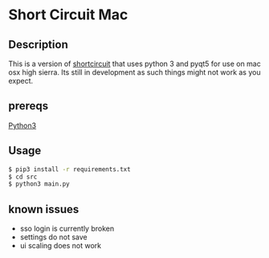 # Short Circuit Mac

## Description
This is a version of [shortcircuit](https://github.com/farshield/shortcircuit) that uses python 3 and pyqt5 for use on mac osx high sierra. Its still in development as such things might not work as you expect.

## prereqs

[Python3](https://www.python.org/download/releases/3.0/)

## Usage
```bash
$ pip3 install -r requirements.txt
$ cd src
$ python3 main.py
```
## known issues

* sso login is currently broken
* settings do not save
* ui scaling does not work

